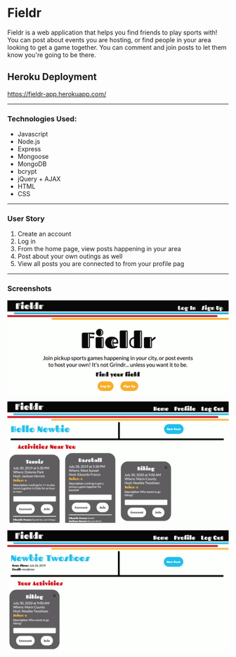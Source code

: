 # Fieldr
Fieldr is a web application that helps you find friends to play sports with! You can post about events you are hosting, or find people in your area looking to get a game together. You can comment and join posts to let them know you're going to be there.

## Heroku Deployment

https://fieldr-app.herokuapp.com/

--- 

### Technologies Used:

- Javascript
- Node.js
- Express
- Mongoose
- MongoDB
- bcrypt
- jQuery + AJAX
- HTML
- CSS

--- 

### User Story

1. Create an account
2. Log in
3. From the home page, view posts happening in your area
4. Post about your own outings as well
5. View all posts you are connected to from your profile pag

--- 

### Screenshots

![Index Page](./images/index-page.jpg)

![Home Page](./images/home-page.png)

![Profile Page](./images/profile-page.png)


